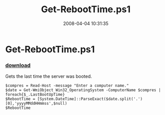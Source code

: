 ﻿---
pid:            166
parent:         0
children:       
poster:         BSonPosh
title:          Get-RebootTime.ps1
date:           2008-04-04 10:31:35
description:    Gets the last time the server was booted.
format:         posh
---

# Get-RebootTime.ps1

### [download](166.ps1)  

Gets the last time the server was booted.

```posh
$compres = Read-Host -message "Enter a computer name."
$date = Get-WmiObject Win32_OperatingSystem -ComputerName $compres | foreach{$_.LastBootUpTime}
$RebootTime = [System.DateTime]::ParseExact($date.split('.')[0],'yyyyMMddHHmmss',$null) 
$RebootTime 
```
